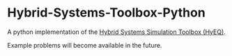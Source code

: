 # Hybrid-Systems-Toolbox-Python
A python implementation of the [Hybrid Systems Simulation Toolbox (HyEQ)](https://nl.mathworks.com/matlabcentral/fileexchange/41372-hybrid-equations-toolbox-v2-04).

Example problems will become available in the future. 
